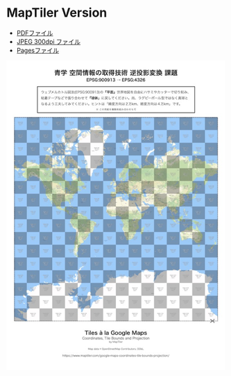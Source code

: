 # MapTiler Version

 * [PDFファイル](https://github.com/furuhashilab/WorldTileMap4lecture/blob/main/maptiler/MapTiler_WorldTileMap_A3.pdf)
 * [JPEG 300dpi ファイル](https://github.com/furuhashilab/WorldTileMap4lecture/blob/main/maptiler/MapTiler_WorldTileMap_A3_300dpi.jpg)
 * [Pagesファイル](https://github.com/furuhashilab/WorldTileMap4lecture/blob/main/maptiler/MapTiler_WorldTileMap_A3.pages)
<img src="https://github.com/furuhashilab/WorldTileMap4lecture/blob/main/maptiler/MapTiler_WorldTileMap_A3_w600h849.jpg?raw=true" width="600" >
